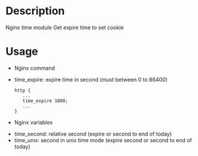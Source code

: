 Description
===========
Nginx time module
Get expire time to set cookie

Usage
=====

* Nginx command
 - time_expire: expire time in second (must between 0 to 86400)
	```
   http {
	   ...
	   time_expire 1800;
	   ...
   }
	```
* Nginx variables
 - time_second: relative second (expire or second to end of today)
 - time_unix: second in unix time mode (expire second or second to end of today)
  

